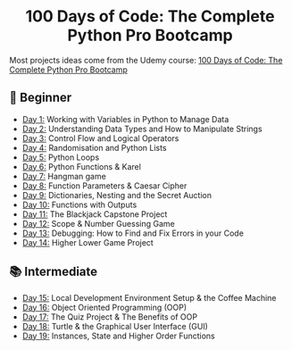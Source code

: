 <h1 align="center">100 Days of Code: The Complete Python Pro Bootcamp
</h1>



Most projects ideas come from the Udemy course: [100 Days of Code: The Complete Python Pro Bootcamp](https://www.udemy.com/course/100-days-of-code/)


## 🔰 Beginner 
- [Day 1:](https://github.com/Husainbw786/100-days-of-code-Python/tree/main/Day01) Working with Variables in Python to Manage Data
- [Day 2:](https://github.com/Husainbw786/100-days-of-code-Python/tree/main/Day02) Understanding Data Types and How to Manipulate Strings
- [Day 3:](https://github.com/Husainbw786/100-days-of-code-Python/tree/main/Day03) Control Flow and Logical Operators
- [Day 4:](https://github.com/Husainbw786/100-days-of-code-Python/tree/main/Day04) Randomisation and Python Lists
- [Day 5:](https://github.com/Husainbw786/100-days-of-code-Python/tree/main/Day05) Python Loops
- [Day 6:](https://github.com/Husainbw786/100-days-of-code-Python/tree/main/Day06) Python Functions & Karel
- [Day 7:](https://github.com/Husainbw786/100-days-of-code-Python/tree/main/Day07) Hangman game
- [Day 8:](https://github.com/Husainbw786/100-days-of-code-Python/tree/main/Day08) Function Parameters & Caesar Cipher
- [Day 9:](https://github.com/Husainbw786/100-days-of-code-Python/tree/main/Day09) Dictionaries, Nesting and the Secret Auction
- [Day 10:](https://github.com/Husainbw786/100-days-of-code-Python/tree/main/Day10) Functions with Outputs
- [Day 11:](https://github.com/Husainbw786/100-days-of-code-Python/tree/main/Day11) The Blackjack Capstone Project
- [Day 12:](https://github.com/Husainbw786/100-days-of-code-Python/tree/main/Day12) Scope & Number Guessing Game
- [Day 13:](https://github.com/Husainbw786/100-days-of-code-Python/tree/main/Day13) Debugging: How to Find and Fix Errors in your Code
- [Day 14:](https://github.com/Husainbw786/100-days-of-code-Python/tree/main/Day14) Higher Lower Game Project

## 📚 Intermediate
- [Day 15:](https://github.com/Husainbw786/100-days-of-code-Python/tree/main/Day15) Local Development Environment Setup & the Coffee Machine
- [Day 16:](https://github.com/Husainbw786/100-days-of-code-Python/tree/main/Day16) Object Oriented Programming (OOP)
- [Day 17:](https://github.com/Husainbw786/100-days-of-code-Python/tree/main/Day17) The Quiz Project & The Benefits of OOP
- [Day 18:](https://github.com/Husainbw786/100-days-of-code-Python/tree/main/Day18) Turtle & the Graphical User Interface (GUI)
- [Day 19:](https://github.com/Husainbw786/100-days-of-code-Python/tree/main/Day19) Instances, State and Higher Order Functions
